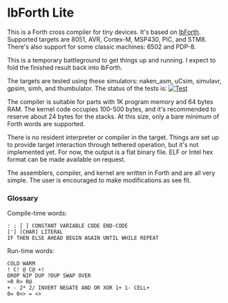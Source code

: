 # lbForth Lite

This is a Forth cross compiler for tiny devices.  It's based on
[lbForth](http://github.com/larsbrinkhoff/lbForth).  Supported targets
are 8051, AVR, Cortex-M, MSP430, PIC, and STM8.  There's also support
for some classic machines: 6502 and PDP-8.

This is a temporary battleground to get things up and running.  I
expect to fold the finished result back into lbForth.

The targets are tested using these simulators: naken_asm, uCsim,
simulavr, gpsim, simh, and thumbulator.  The status of the tests is:
[![Test](https://travis-ci.org/larsbrinkhoff/xForth.svg?branch=master)](https://travis-ci.org/larsbrinkhoff/xForth)

The compiler is suitable for parts with 1K program memory and 64 bytes
RAM.  The kernel code occupies 100-500 bytes, and it's recommended to
reserve about 24 bytes for the stacks.  At this size, only a bare
minimum of Forth words are supported.

There is no resident interpreter or compiler in the target.  Things
are set up to provide target interaction through tethered operation,
but it's not implemented yet.  For now, the output is a flat binary
file.  ELF or Intel hex format can be made available on request.

The assemblers, compiler, and kernel are written in Forth and are all
very simple.  The user is encouraged to make modifications as see fit.

### Glossary 
 
Compile-time words:

    : ; [ ] CONSTANT VARIABLE CODE END-CODE
    ['] [CHAR] LITERAL
    IF THEN ELSE AHEAD BEGIN AGAIN UNTIL WHILE REPEAT

Run-time words:

    COLD WARM
    ! C! @ C@ +!
    DROP NIP DUP ?DUP SWAP OVER
    >R R> R@
    + - 2* 2/ INVERT NEGATE AND OR XOR 1+ 1- CELL+
    0= 0<> = <>
